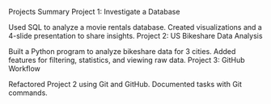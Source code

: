 Projects Summary
Project 1: Investigate a Database

Used SQL to analyze a movie rentals database.
Created visualizations and a 4-slide presentation to share insights.
Project 2: US Bikeshare Data Analysis

Built a Python program to analyze bikeshare data for 3 cities.
Added features for filtering, statistics, and viewing raw data.
Project 3: GitHub Workflow

Refactored Project 2 using Git and GitHub.
Documented tasks with Git commands.
